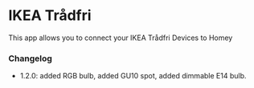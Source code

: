 # IKEA Trådfri

This app allows you to connect your IKEA Trådfri Devices to Homey

### Changelog

* 1.2.0: added RGB bulb, added GU10 spot, added dimmable E14 bulb.
